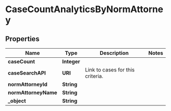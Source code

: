 

# CaseCountAnalyticsByNormAttorney


## Properties

| Name | Type | Description | Notes |
|------------ | ------------- | ------------- | -------------|
|**caseCount** | **Integer** |  |  |
|**caseSearchAPI** | **URI** | Link to cases for this criteria. |  |
|**normAttorneyId** | **String** |  |  |
|**normAttorneyName** | **String** |  |  |
|**_object** | **String** |  |  |



